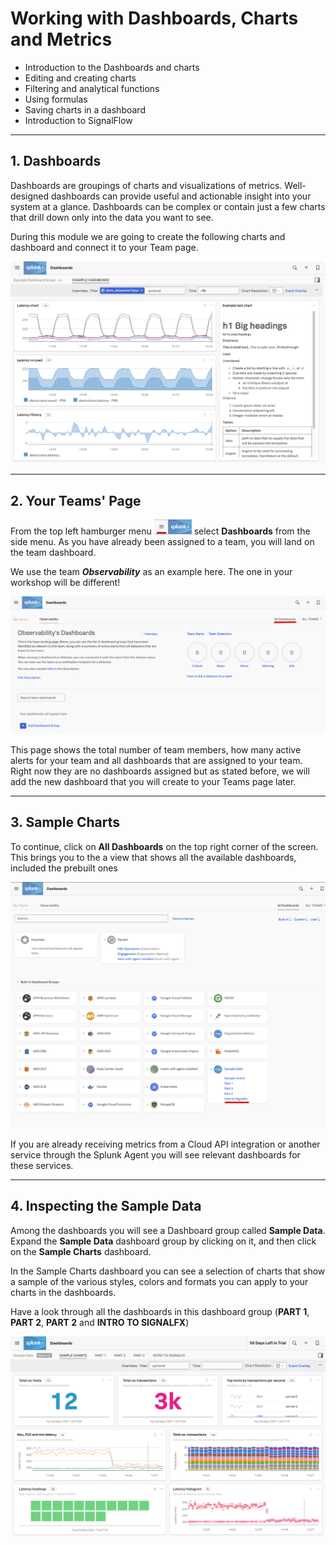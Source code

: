 # Working with Dashboards, Charts and Metrics

* Introduction to the Dashboards and charts
* Editing and creating charts
* Filtering and analytical functions
* Using formulas
* Saving charts in a dashboard
* Introduction to SignalFlow

---
## 1. Dashboards

Dashboards are groupings of charts and visualizations of metrics. Well-designed dashboards can provide useful and actionable insight into your system at a glance. Dashboards can be complex or contain just a few charts that drill down only into the data you want to see.

During this module we are going to create the following charts and dashboard and connect it to your Team page.

![Example Dashboard](../images/dashboards/example-dashboard.png)

---

## 2. Your Teams' Page

From the top left hamburger menu ![Hamburger-menu](../images/dashboards/Hamburgermenu.png) select **Dashboards** from the side menu. As you have already been assigned to a team, you will land on the team dashboard.

We use the team ***Observability*** as an example here. The one in your workshop will be different!

![Team Dashboard1](../images/dashboards/team-dashboard.png)

This page shows the total number of team members, how many active alerts for your team and all dashboards that are assigned to your team. Right now they are no dashboards assigned but as stated before, we will add the new dashboard that you will create to your Teams page later.

---

## 3. Sample Charts

To continue, click on **All Dashboards** on the top right corner of the screen.
This brings you to the a view that shows all the available dashboards, included the prebuilt ones 

![Sample Data](../images/dashboards/sample-data.png)

If you are already receiving metrics from a Cloud API integration or another service through the Splunk Agent you will see relevant dashboards for these services.

---

## 4. Inspecting the Sample Data

Among the dashboards you will see a Dashboard group called **Sample Data**. Expand the **Sample Data** dashboard group by clicking on it, and then click on the **Sample Charts** dashboard.

In the Sample Charts dashboard you can see a selection of charts that show a sample of the various styles, colors and formats you can apply to your charts in the dashboards.

Have a look through all the dashboards in this dashboard group (**PART 1**, **PART 2**, **PART 2** and **INTRO TO SIGNALFX**)

![Sample Charts](../images/dashboards/sample-charts.png)
